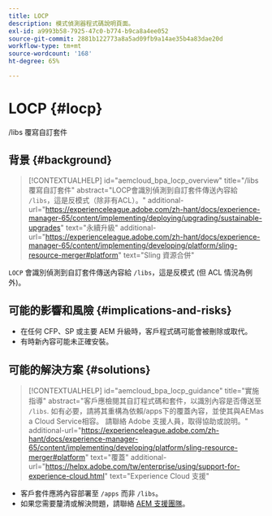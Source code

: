 ```yaml
---
title: LOCP
description: 模式偵測器程式碼說明頁面。
exl-id: a9993b58-7925-47c0-b774-b9ca8a4ee052
source-git-commit: 2881b122773a8a5ad09fb9a14ae35b4a83dae20d
workflow-type: tm+mt
source-wordcount: '168'
ht-degree: 65%

---
```


# LOCP {#locp}

/libs 覆寫自訂套件

## 背景 {#background}

>[!CONTEXTUALHELP]
>id="aemcloud_bpa_locp_overview"
>title="/libs 覆寫自訂套件"
>abstract="LOCP會識別偵測到自訂套件傳送內容給 `/libs`，這是反模式（除非有ACL）。"
>additional-url="https://experienceleague.adobe.com/zh-hant/docs/experience-manager-65/content/implementing/deploying/upgrading/sustainable-upgrades" text="永續升級"
>additional-url="https://experienceleague.adobe.com/zh-hant/docs/experience-manager-65/content/implementing/developing/platform/sling-resource-merger#platform" text="Sling 資源合併"

`LOCP` 會識別偵測到自訂套件傳送內容給 `/libs`，這是反模式 (但 ACL 情況為例外)。

## 可能的影響和風險 {#implications-and-risks}

* 在任何 CFP、SP 或主要 AEM 升級時，客戶程式碼可能會被刪除或取代。
* 有時新內容可能未正確安裝。

## 可能的解決方案 {#solutions}

>[!CONTEXTUALHELP]
>id="aemcloud_bpa_locp_guidance"
>title="實施指導"
>abstract="客戶應檢閱其自訂程式碼和套件，以識別內容是否傳送至 `/libs`. 如有必要，請將其重構為依賴/apps下的覆蓋內容，並使其與AEMas a Cloud Service相容。 請聯絡 Adobe 支援人員，取得協助或說明。"
>additional-url="https://experienceleague.adobe.com/zh-hant/docs/experience-manager-65/content/implementing/developing/platform/sling-resource-merger#platform" text="覆蓋"
>additional-url="https://helpx.adobe.com/tw/enterprise/using/support-for-experience-cloud.html" text="Experience Cloud 支援"

* 客戶套件應將內容部署至 `/apps` 而非 `/libs`。
* 如果您需要釐清或解決問題，請聯絡 [AEM 支援團隊](https://helpx.adobe.com/tw/enterprise/using/support-for-experience-cloud.html)。
